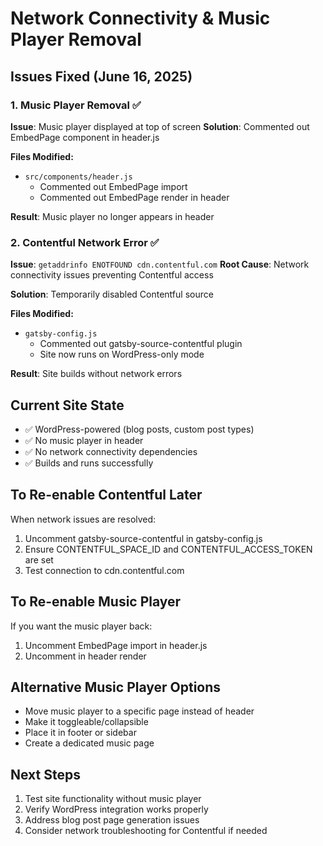 # Network Connectivity & Music Player Removal

## Issues Fixed (June 16, 2025)

### 1. Music Player Removal ✅
**Issue**: Music player displayed at top of screen
**Solution**: Commented out EmbedPage component in header.js

**Files Modified:**
- `src/components/header.js`
  - Commented out EmbedPage import
  - Commented out EmbedPage render in header

**Result**: Music player no longer appears in header

### 2. Contentful Network Error ✅
**Issue**: `getaddrinfo ENOTFOUND cdn.contentful.com`
**Root Cause**: Network connectivity issues preventing Contentful access

**Solution**: Temporarily disabled Contentful source

**Files Modified:**
- `gatsby-config.js`
  - Commented out gatsby-source-contentful plugin
  - Site now runs on WordPress-only mode

**Result**: Site builds without network errors

## Current Site State
- ✅ WordPress-powered (blog posts, custom post types)
- ✅ No music player in header
- ✅ No network connectivity dependencies
- ✅ Builds and runs successfully

## To Re-enable Contentful Later
When network issues are resolved:
1. Uncomment gatsby-source-contentful in gatsby-config.js
2. Ensure CONTENTFUL_SPACE_ID and CONTENTFUL_ACCESS_TOKEN are set
3. Test connection to cdn.contentful.com

## To Re-enable Music Player
If you want the music player back:
1. Uncomment EmbedPage import in header.js
2. Uncomment <EmbedPage/> in header render

## Alternative Music Player Options
- Move music player to a specific page instead of header
- Make it toggleable/collapsible
- Place it in footer or sidebar
- Create a dedicated music page

## Next Steps
1. Test site functionality without music player
2. Verify WordPress integration works properly
3. Address blog post page generation issues
4. Consider network troubleshooting for Contentful if needed
